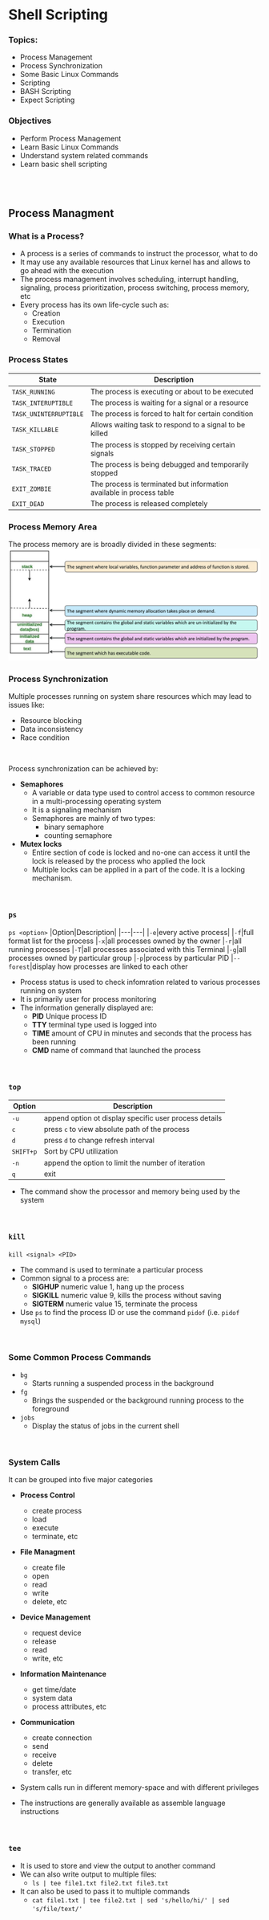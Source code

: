 # Shell Scripting

### Topics:
- Process Management
- Process Synchronization
- Some Basic Linux Commands
- Scripting
- BASH Scripting
- Expect Scripting

### Objectives
- Perform Process Management
- Learn Basic Linux Commands
- Understand system related commands
- Learn basic shell scripting

<br><br>

## Process Managment
### What is a Process?
- A process is a series of commands to instruct the processor, what to do
- It may use any available resources that Linux kernel has and allows to go ahead with the execution
- The process management involves scheduling, interrupt handling, signaling, process prioritization, process switching, process memory, etc
- Every process has its own life-cycle such as:
  - Creation
  - Execution
  - Termination
  - Removal

### Process States
|State|Description|
|---|---|
|`TASK_RUNNING`|The process is executing or about to be executed|
|`TASK_INTERUPTIBLE`|The process is waiting for a signal or a resource|
|`TASK_UNINTERRUPTIBLE`|The process is forced to halt for certain condition|
|`TASK_KILLABLE`|Allows waiting task to respond to a signal to be killed|
|`TASK_STOPPED`|The process is stopped by receiving certain signals|
|`TASK_TRACED`|The process is being debugged and temporarily stopped|
|`EXIT_ZOMBIE`|The process is terminated but information available in process table|
|`EXIT_DEAD`|The process is released completely|

### Process Memory Area
The process memory are is broadly divided in these segments:
![](img/processMemoryArea.png)

### Process Synchronization
Multiple processes running on system share resources which may lead to issues like:
- Resource blocking
- Data inconsistency
- Race condition

<br>

Process synchronization can be achieved by:
- **Semaphores**
  - A variable or data type used to control access to common resource in a multi-processing operating system
  - It is a signaling mechanism
  - Semaphores are mainly of two types:
    - binary semaphore
    - counting semaphore
- **Mutex locks**
  - Entire section of code is locked and no-one can access it until the lock is released by the process who applied the lock
  - Multiple locks can be applied in a part of the code. It is a locking mechanism.

<br>

### `ps`

  `ps <option>`
  |Option|Description|
  |---|---|
  |`-e`|every active process|
  |`-f`|full format list for the process
  |`-x`|all processes owned by the owner
  |`-r`|all running processes
  |`-T`|all processes associated with this Terminal
  |`-g`|all processes owned by particular group
  |`-p`|process by particular PID
  |`--forest`|display how processes are linked to each other
  

  - Process status is used to check infomration related to various processes running on system
  - It is primarily user for process monitoring
  - The information generally displayed are:
    - **PID** Unique process ID
    - **TTY** terminal type used is logged into
    - **TIME** amount of CPU in minutes and seconds that the process has been running
    - **CMD** name of command that launched the process

<br>

### `top`

|Option|Description|
|---|---|
|`-u`|append option ot display specific user process details|
|`c`|press `c` to view absolute path of the process|
|`d`|press `d` to change refresh interval|
|`SHIFT+p`|Sort by CPU utilization|
|`-n`|append the option to limit the number of iteration|
|`q`|exit|
    
- The command show the processor and memory being used by the system
  
<br>

### `kill`

`kill <signal> <PID>`

- The command is used to terminate a particular process
- Common signal to a process are:
  - **SIGHUP** numeric value 1, hang up the process
  - **SIGKILL** numeric value 9, kills the process without saving
  - **SIGTERM** numeric value 15, terminate the process
- Use `ps` to find the process ID or use the command `pidof` (i.e. `pidof mysql`)

<br>

### Some Common Process Commands
- `bg`
  - Starts running a suspended process in the background
- `fg`
  - Brings the suspended or the background running process to the foreground
- `jobs`
  - Display the status of jobs in the current shell

<br>

### System Calls
It can be grouped into five major categories
- **Process Control**
  - create process
  - load
  - execute
  - terminate, etc
- **File Managment**
  - create file
  - open
  - read
  - write
  - delete, etc
- **Device Management**
  - request device
  - release
  - read
  - write, etc
- **Information Maintenance**
  - get time/date
  - system data
  - process attributes, etc
- **Communication**
  - create connection
  - send
  - receive
  - delete
  - transfer, etc

- System calls run in different memory-space and with different privileges
- The instructions are generally available as assemble language instructions

<br>

### `tee`

- It is used to store and view the output to another command
- We can also write output to multiple files:
  - `ls | tee file1.txt file2.txt file3.txt`
- It can also be used to pass it to multiple commands
  - `cat file1.txt | tee file2.txt | sed 's/hello/hi/' | sed 's/file/text/'`